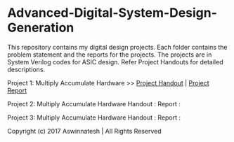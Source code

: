 # Advanced-Digital-System-Design-Generation

This repository contains my digital design projects. Each folder contains the problem statement and the reports for the projects. The projects are in System Verilog codes for ASIC design. Refer Project Handouts for detailed descriptions.

Project 1: Multiply Accumulate Hardware >> [Project Handout](https://github.com/Aswinnatesh/Advanced-Digital-System-Design-Generation/blob/master/Multiply%20Accumulate%20Hardware/Project%2001%20Handout.pdf) | [Project Report](https://github.com/Aswinnatesh/Advanced-Digital-System-Design-Generation/blob/master/Multiply%20Accumulate%20Hardware/ESE%20507_Report_Final.pdf)

Project 2: Multiply Accumulate Hardware
Handout : 
Report  :

Project 3: Multiply Accumulate Hardware
Handout : 
Report  :


Copyright (c) 2017 Aswinnatesh | All Rights Reserved

